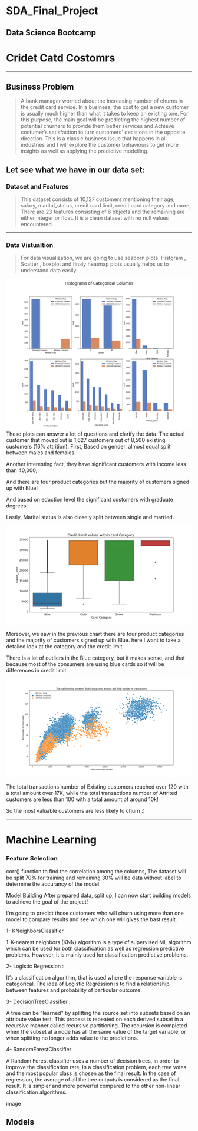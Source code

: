 # SDA_Final_Project
Data Science Bootcamp 
---
# Cridet Catd Costomrs
---
## Business Problem 

>A bank manager worried about the increasing number of churns in the credit card service. In a business, the cost to get a new customer is usually much higher than what it takes to keep an existing one. For this purpose, the main goal will be predicting the highest number of potential churners to provide them better services and Achieve costumer’s satisfaction to turn customers' decisions in the opposite direction.
This is a classic business issue that happens in all industries and I will explore the customer behaviours to get more insights as well as applying the predictive modelling.

## Let see what we have in our data set:

### Dataset and Features
>This dataset consists of 10,127 customers mentioning their age, salary, marital_status, credit card limit, credit card category and more, There are 23 features consisting of 6 objects and the remaining are either integer or float. It is a clean dataset with no null values encountered.

---
### Data Vistualtion
>For data visualization, we are going to use seaborn plots. Histgram , Scatter , boxplot and finaly heatmap plots usually helps us to understand data easily.


![image](https://github.com/SarahAlhugail/SDA_Final_Project/blob/main/Image/cat.png)
These plots can answer a lot of questions and clarify the data. The actual customer that moved out is 1,627 customers out of 8,500 existing customers (16% attrition). First, Based on gender, almost equal split between males and females.

Another interesting fact, they have significant customers with income less than 40,000,

And there are four product categories but the majority of customers signed up with Blue!

And based on eduction level the significant customers with graduate degrees.

Lastly, Marital status is also closely split between single and married.





![image](https://github.com/SarahAlhugail/SDA_Final_Project/blob/main/Image/box.png)


Moreover, we saw in the previous chart there are four product categories and the majority of customers signed up with Blue. here I want to take a detailed look at the category and the credit limit.

There is a lot of outliers in the Blue category, but it makes sense, and that because most of the consumers are using blue cards so it will be differences in credit limit.




![image](https://github.com/SarahAlhugail/SDA_Final_Project/blob/main/Image/scatter.png)



The total transactions number of Existing customers reached over 120 with a total amount over 17K, while the total transactions number of Attrited customers are less than 100 with a total amount of around 10k!

So the most valuable customers are less likely to churn :) 

---
# Machine Learning

### Feature Selection
 corr() function to find the correlation among the columns, The dataset will be split 70% for training and remaining 30% will be data without label to determine the accurancy of the model.
 
 Model Building
After prepared data, split up, I can now start building models to achieve the goal of the project!

I'm going to predict those customers who will churn using more than one model to compare results and see which one will gives the bast result.

1- KNeighborsClassifier

1-K-nearest neighbors (KNN) algorithm is a type of supervised ML algorithm which can be used for both classification as well as regression predictive problems. However, it is mainly used for classification predictive problems.

2- Logistic Regression :

It’s a classification algorithm, that is used where the response variable is categorical. The idea of Logistic Regression is to find a relationship between features and probability of particular outcome.

3- DecisionTreeClassifier :

A tree can be "learned" by splitting the source set into subsets based on an attribute value test. This process is repeated on each derived subset in a recursive manner called recursive partitioning. The recursion is completed when the subset at a node has all the same value of the target variable, or when splitting no longer adds value to the predictions.

4- RandomForestClassifier

A Random Forest classifier uses a number of decision trees, in order to improve the classification rate, In a classification problem, each tree votes and the most popular class is chosen as the final result. In the case of regression, the average of all the tree outputs is considered as the final result. It is simpler and more powerful compared to the other non-linear classification algorithms.

image










## Models 
